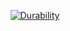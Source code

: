 <p align="center">
  <a href="https://github.com/A1darbek/RAMForge/actions/workflows/durability.yml">
    <img src="https://github.com/A1darbek/RAMForge/actions/workflows/durability.yml/badge.svg" alt="Durability">
  </a>
</p>
